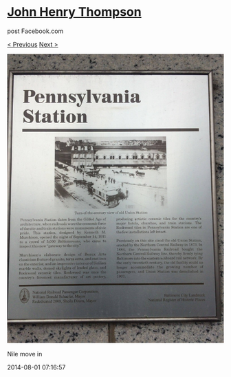 # [John Henry Thompson](../README.md)
post Facebook.com

[< Previous](2014-08-01-1.md) [Next >](2014-08-01-3.md)

[![](../media/2014-08-01/Nile-move-in-1.jpg)](../README.md)

Nile move in

2014-08-01 07:16:57